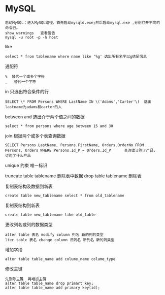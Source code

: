 # MySQL

```
启动MySQL：进入MySQL路径，首先启动mysqld.exe;然后启动mysql.exe ,分别打开不同的命令行。
show warnings   查看警告
mysql -u root -p -h host
```

like

```
select * from tablename where name like '%g' 选出所有名字以g结尾信息
```

通配符

```
%  替代一个或多个字符
_   替代一个字符
```

in  只选出符合条件的行

```
SELECT \* FROM Persons WHERE LastName IN \('Adams','Carter'\)  选出lastname为adams和carter的人

```

between and 选出介于两个值之间的数据

```
select * from persons where age between 15 and 30
```

join  根据两个或多个表查询数据

```
SELECT Persons.LastName, Persons.FirstName, Orders.OrderNo FROM Persons, Orders WHERE Persons.Id_P = Orders.Id_P      查询谁订购了产品，订购了什么产品
```

unique 约束 唯一标识

truncate table tablename  删除表中数据
drop table tablename   删除表

复制表结构及数据到新表

```
create table new_tablename select * from old_tablename
```

复制表结构到新表

```
create table new_tablename like old_table
```

更改列名或列的数据类型
```
alter table 表名 modify column 列名 新的列的类型 
lter table 表名 change column 旧列名 新列名 新的列类型 
```

增加字段
```
alter table table_name add colume_name colume_type
```

修改主键
```
先删除主键  再增加主键
alter table table_name drop primart key;
alter table table_name add primary key(id);
```




